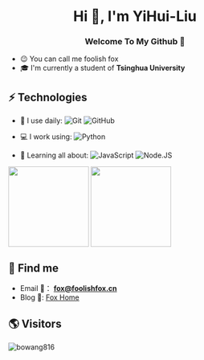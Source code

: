 
<h1 align="center">Hi 👋, I'm YiHui-Liu</h1> 

<h3 align="center"> Welcome To My Github 👋  </h3>

- 😉 You can call me foolish fox
- 🎓 I'm currently a student of **Tsinghua University**

## ⚡ Technologies
- 🚀 I use daily:
  ![Git](https://img.shields.io/badge/-Git-black?style=plastic&logo=git)
  ![GitHub](https://img.shields.io/badge/-GitHub-181717?style=plastic&logo=github)
- 💻 I work using:
  ![Python](https://img.shields.io/badge/-Python-black?style=flat-square&logo=Python)
  
- 🌱 Learning all about:
  ![JavaScript](https://img.shields.io/badge/-JavaScript-black?style=plastic&logo=javascript)
  ![Node.JS](https://img.shields.io/badge/-Node.JS-black?style=plastic&logo=Node.js) 

<div style="display: inline">
  <img src="https://github-readme-stats.vercel.app/api?username=YiHui-Liu&count_private=true&show_icons=true" height="160" align="center"/>
  <img src="https://github-readme-stats.vercel.app/api/top-langs/?username=YiHui-Liu&layout=compact" height="160" align="center"/>
</div>

## 🔎 Find me
  - Email 💌： **fox@foolishfox.cn**
  - Blog 📝: [Fox Home](https://foolishfox.cn)

## 🌎 Visitors
<p align="left"> <img src="https://komarev.com/ghpvc/?username=YiHui-Liu&label=Profile%20views&color=0e75b6&style=flat" alt="bowang816" /> </p>
